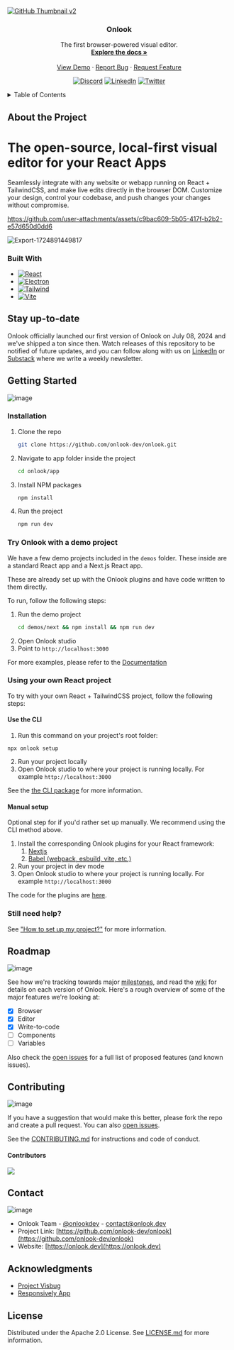 
<!-- Improved compatibility of back to top link: See: https://github.com/othneildrew/Best-README-Template/pull/73 -->
<a id="readme-top"></a>





[<img alt="GitHub Thumbnail v2" src="https://github.com/user-attachments/assets/00a47677-ccfe-4f9c-8088-4d9b16104303">
](https://youtu.be/RSX_3EaO5eU)

<div align="center">
<h3 align="center">Onlook</h3>
  <p align="center">
    The first browser-powered visual editor.
    <br />
    <a href="https://github.com/onlook-dev/onlook/wiki"><strong>Explore the docs »</strong></a>
    <br />
    <br />
    <a href="https://youtu.be/RSX_3EaO5eU?feature=shared">View Demo</a>
    ·
    <a href="https://github.com/onlook-dev/onlook/issues/new?labels=bug&template=bug-report---.md">Report Bug</a>
    ·
    <a href="https://github.com/onlook-dev/onlook/issues/new?labels=enhancement&template=feature-request---.md">Request Feature</a>
  </p>
  <!-- PROJECT SHIELDS -->
<!--
*** I'm using markdown "reference style" links for readability.
*** Reference links are enclosed in brackets [ ] instead of parentheses ( ).
*** See the bottom of this document for the declaration of the reference variables
*** for contributors-url, forks-url, etc. This is an optional, concise syntax you may use.
*** https://www.markdownguide.org/basic-syntax/#reference-style-links
-->
<!-- [![Contributors][contributors-shield]][contributors-url]
[![Forks][forks-shield]][forks-url]
[![Stargazers][stars-shield]][stars-url]
[![Issues][issues-shield]][issues-url]
[![Apache License][license-shield]][license-url] -->


  [![Discord][discord-shield]][discord-url]
  [![LinkedIn][linkedin-shield]][linkedin-url]
  [![Twitter][twitter-shield]][twitter-url]

</div>

<!-- TABLE OF CONTENTS -->
<details>
  <summary>Table of Contents</summary>
  <ol>
    <li><a href="#about">About</a> </li>
    <li><a href="#installation">Installation</a></li>
    <li><a href="#usage">Usage</a></li>
    <li><a href="#roadmap">Roadmap</a></li>
    <li><a href="#contributing">Contributing</a></li>
    <li><a href="#contact">Contact</a></li>
    <li><a href="#acknowledgments">Acknowledgments</a></li>
    <li><a href="#license">License</a></li>
  </ol>
</details>

## About the Project

# The open-source, local-first visual editor for your React Apps

Seamlessly integrate with any website or webapp running on React + TailwindCSS, and make live edits directly in the browser DOM. Customize your design, control your codebase, and push changes your changes without compromise.

https://github.com/user-attachments/assets/c9bac609-5b05-417f-b2b2-e57d650d0dd6

![Export-1724891449817](https://github.com/user-attachments/assets/1f317ae1-6453-4a00-8801-f005ccc7efdb)

   
### Built With
* [![React][React.js]][React-url]
* [![Electron][Electron.js]][Electron-url]
* [![Tailwind][TailwindCSS]][Tailwind-url]
* [![Vite][Vite.js]][Vite-url]

## Stay up-to-date
Onlook officially launched our first version of Onlook on July 08, 2024 and we've shipped a ton since then. Watch releases of this repository to be notified of future updates, and you can follow along with us on [LinkedIn](https://www.linkedin.com/company/onlook-dev) or [Substack](https://onlook.substack.com/) where we write a weekly newsletter. 


<!-- ![Starproject](https://github.com/user-attachments/assets/07742b21-dd98-4be3-b6a6-13d8132af398) -->


## Getting Started

![image](https://github.com/user-attachments/assets/18b6ad5a-1d5a-4396-af8c-8b85936acf39)

### Installation

1. Clone the repo
   ```sh
   git clone https://github.com/onlook-dev/onlook.git
   ```
2. Navigate to app folder inside the project
   ```sh
   cd onlook/app
   ```
3. Install NPM packages
   ```sh
   npm install
   ```
4. Run the project
   ```js
   npm run dev
   ```

### Try Onlook with a demo project

We have a few demo projects included in the `demos` folder. These inside are a standard React app and a Next.js React app. 

These are already set up with the Onlook plugins and have code written to them directly.

To run, follow the following steps:

1. Run the demo project
   ```sh
   cd demos/next && npm install && npm run dev
   ```
2. Open Onlook studio
3. Point to `http://localhost:3000`

For more examples, please refer to the [Documentation](https://github.com/onlook-dev/onlook/wiki)

### Using your own React project

To try with your own React + TailwindCSS project, follow the following steps:

#### Use the CLI

1. Run this command on your project's root folder:
```
npx onlook setup
```

2. Run your project locally
3. Open Onlook studio to where your project is running locally. For example `http://localhost:3000`

See the [the CLI package](cli) for more information.

#### Manual setup

Optional step for if you'd rather set up manually. We recommend using the CLI method above.

1. Install the corresponding Onlook plugins for your React framework:
     1. [Nextjs](https://www.npmjs.com/package/@onlook/nextjs)
     2. [Babel (webpack, esbuild, vite, etc.)](https://www.npmjs.com/package/@onlook/babel-plugin-react)
2. Run your project in dev mode
3. Open Onlook studio to where your project is running locally. For example `http://localhost:3000`

The code for the plugins are [here](plugins).

### Still need help?

See ["How to set up my project?"](https://github.com/onlook-dev/onlook/wiki/How-to-set-up-my-project%3F) for more information.

## Roadmap

![image](https://github.com/user-attachments/assets/f64b51df-03be-44d1-ae35-82e6dc960d06)

See how we're tracking towards major [milestones]([url](https://github.com/onlook-dev/onlook/milestones)), and read the [wiki](https://github.com/onlook-dev/onlook/wiki/Roadmap) for details on each version of Onlook. Here's a rough overview of some of the major features we're looking at:

* [X] Browser
* [X] Editor
* [X] Write-to-code
* [ ] Components
* [ ] Variables

Also check the [open issues](https://github.com/onlook-dev/onlook/issues) for a full list of proposed features (and known issues).


## Contributing

![image](https://github.com/user-attachments/assets/ecc94303-df23-46ae-87dc-66b040396e0b)

If you have a suggestion that would make this better, please fork the repo and create a pull request. You can also [open issues](https://github.com/onlook-dev/onlook/issues).


See the [CONTRIBUTING.md](CONTRIBUTING.md) for instructions and code of conduct.

#### Contributors

<a href="https://github.com/onlook-dev/onlook/graphs/contributors">
  <img src="https://contrib.rocks/image?repo=onlook-dev/onlook" />
</a>

## Contact

![image](https://github.com/user-attachments/assets/60684b68-1925-4550-8efd-51a1509fc953)

- Onlook Team - [@onlookdev](https://twitter.com/onlookdev) - contact@onlook.dev
- Project Link: [https://github.com/onlook-dev/onlook](https://github.com/onlook-dev/onlook)
- Website: [https://onlook.dev](https://onlook.dev)

## Acknowledgments

* [Project Visbug](https://github.com/GoogleChromeLabs/ProjectVisBug)
* [Responsively App](https://github.com/responsively-org/responsively-app)

## License

Distributed under the Apache 2.0 License. See [LICENSE.md](LICENSE.md) for more information.


<!-- https://www.markdownguide.org/basic-syntax/#reference-style-links -->
[contributors-shield]: https://img.shields.io/github/contributors/onlook-dev/studio.svg?style=for-the-badge
[contributors-url]: https://github.com/onlook-dev/onlook/graphs/contributors

[forks-shield]: https://img.shields.io/github/forks/onlook-dev/studio.svg?style=for-the-badge
[forks-url]: https://github.com/onlook-dev/onlook/network/members

[stars-shield]: https://img.shields.io/github/stars/onlook-dev/studio.svg?style=for-the-badge
[stars-url]: https://github.com/onlook-dev/onlook/stargazers

[issues-shield]: https://img.shields.io/github/issues/onlook-dev/studio.svg?style=for-the-badge
[issues-url]: https://github.com/onlook-dev/onlook/issues

[license-shield]: https://img.shields.io/github/license/onlook-dev/studio.svg?style=for-the-badge
[license-url]: https://github.com/onlook-dev/onlook/blob/master/LICENSE.txt

[linkedin-shield]: https://img.shields.io/badge/-LinkedIn-black.svg?logo=linkedin&colorB=555
[linkedin-url]: https://www.linkedin.com/company/onlook-dev

[twitter-shield]: https://img.shields.io/badge/-Twitter-black?logo=x&colorB=555
[twitter-url]: https://x.com/onlookdev

[discord-shield]: https://img.shields.io/badge/-Discord-black?logo=discord&colorB=555
[discord-url]: https://discord.gg/hERDfFZCsH

[React.js]: https://img.shields.io/badge/react-%2320232a.svg?logo=react&logoColor=%2361DAFB
[React-url]: https://reactjs.org/

[TailwindCSS]: https://img.shields.io/badge/tailwindcss-%2338B2AC.svg?logo=tailwind-css&logoColor=white
[Tailwind-url]: https://tailwindcss.com/

[Electron.js]: https://img.shields.io/badge/Electron-191970?logo=Electron&logoColor=white
[Electron-url]: https://www.electronjs.org/

[Vite.js]: https://img.shields.io/badge/vite-%23646CFF.svg?logo=vite&logoColor=white
[Vite-url]: https://vitejs.dev/

[product-screenshot]: assets/brand.png

